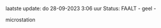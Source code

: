 laatste update: 
do 28-09-2023  3:06   uur 
Status: FAALT - geel - 
<div class="service Y">microstation</div>